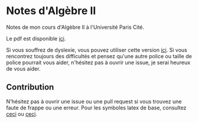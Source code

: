 # Notes d'Algèbre II

Notes de mon cours d'Algèbre II à l'Université Paris Cité.

Le pdf est disponible [ici](https://yag000.github.io/algebre-II-notes/algebre-II-notes.pdf).

Si vous souffrez de dyslexie, vous pouvez utiliser cette version [ici](https://yag000.github.io/algebre-II-notes/algebre-II-notes-dyslexia.pdf).
Si vous rencontrez toujours des difficultés et pensez qu'une autre police ou taille de police pourrait vous aider, n'hésitez pas à ouvrir une issue, je serai heureux de vous aider.

## Contribution

N'hésitez pas à ouvrir une issue ou une pull request si vous trouvez une faute de frappe ou une erreur. Pour les symboles latex de base, consultez [ceci](https://www.caam.rice.edu/~heinken/latex/symbols.pdf) ou [ceci](https://oeis.org/wiki/List_of_LaTeX_mathematical_symbols).

